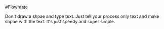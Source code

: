 #Flowmate

Don't draw a shpae and type text. Just tell your process only text and make shpae with the text. It's just speedy and super simple. 
